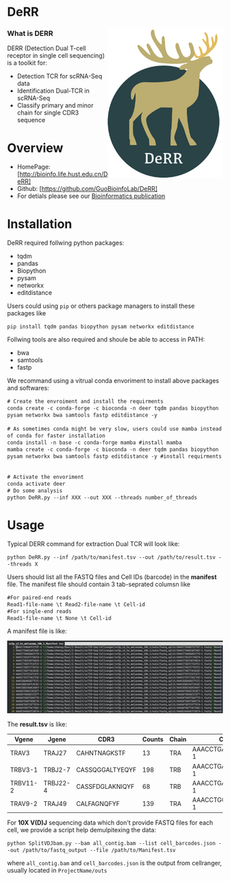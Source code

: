 # DeRR

<img src='./DEERR_logo.png' align='right' height=350>

### What is **DERR**

DERR (Detection Dual T-cell receptor in single cell sequencing) is a toolkit for:

- Detection TCR for scRNA-Seq data
- Identification Dual-TCR  in scRNA-Seq
- Classify primary and minor chain for single CDR3 sequence

# Overview

- HomePage: [http://bioinfo.life.hust.edu.cn/DeRR]
- Github: [https://github.com/GuoBioinfoLab/DeRR]
- For detials please see our [Bioinformatics publication](!https://doi.org/10.1093/bioinformatics/btaa432)

# Installation

DeRR required follwing python packages:

* tqdm
* pandas 
* Biopython
* pysam
* networkx
* editdistance

Users could using `pip` or others package managers to install these packages like

```
pip install tqdm pandas biopython pysam networkx editdistance
```

Follwing tools are also required and shoule be able to access in PATH:

* bwa
* samtools
* fastp

We recommand using a vitrual conda envoriment to install above packages and softwares:

```Shell
# Create the envroiment and install the requirments
conda create -c conda-forge -c bioconda -n deer tqdm pandas biopython pysam networkx bwa samtools fastp editdistance -y

# As sometimes conda might be very slow, users could use mamba instead of conda for faster installation
conda install -n base -c conda-forge mamba #install mamba
mamba create -c conda-forge -c bioconda -n deer tqdm pandas biopython pysam networkx bwa samtools fastp editdistance -y #install requirments


# Activate the envoriment
conda activate deer
# Do some analysis
python DeRR.py --inf XXX --out XXX --threads number_of_threads
```


# Usage

Typical DERR command for extraction Dual TCR will look like:

```Shell
python DeRR.py --inf /path/to/manifest.tsv --out /path/to/result.tsv --threads X
```

Users should list all the FASTQ files and Cell IDs (barcode) in the **manifest** file. The manifest file should contain 3 tab-seprated columsn like

```
#For paired-end reads
Read1-file-name \t Read2-file-name \t Cell-id
#For single-end reads
Read1-file-name \t None \t Cell-id
```

A  manifest file is like:

![](Manifest.png)

The **result.tsv** is like:

| Vgene    | Jgene    | CDR3            | Counts | Chain | CellId             |
| -------- | -------- | --------------- | ------ | ----- | ------------------ |
| TRAV3    | TRAJ27   | CAHNTNAGKSTF    | 13     | TRA   | AAACCTGAGATCCTGT-1 |
| TRBV3-1  | TRBJ2-7  | CASSQGGALTYEQYF | 198    | TRB   | AAACCTGAGCGATAGC-1 |
| TRBV11-2 | TRBJ22-4 | CASSFDGLAKNIQYF | 68     | TRB   | AAACCTGAGGAGTCTG-1 |
| TRAV9-2  | TRAJ49   | CALFAGNQFYF     | 139    | TRA   | AAACCTGCATCTGGTA-1 |



For **10X V(D)J** sequencing data which don't provide FASTQ files for each cell, we provide a script help demulpitexing the data:

```
python SplitVDJbam.py --bam all_contig.bam --list cell_barcodes.json --out /path/to/fastq_output --file /path/to/Manifest.tsv
```
where `all_contig.bam` and `cell_barcodes.json` is the output from cellranger, usually located in `ProjectName/outs`



